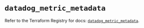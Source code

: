 # `datadog_metric_metadata`

Refer to the Terraform Registry for docs: [`datadog_metric_metadata`](https://registry.terraform.io/providers/datadog/datadog/3.69.0/docs/resources/metric_metadata).
